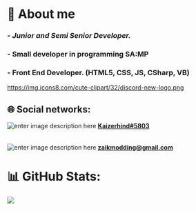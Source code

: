 
# 📑 About me
### - *Junior and Semi Senior Developer.*
### - Small developer in programming SA:MP
### - Front End Developer. (HTML5, CSS, JS, CSharp, VB)
https://img.icons8.com/cute-clipart/32/discord-new-logo.png
## 🌐 Social networks:
![enter image description here](https://img.icons8.com/ultraviolet/32/discord-logo.png) [**Kaizerhind#5803**](https://discord.com/)
######
![enter image description here](https://img.icons8.com/color/32/gmail--v2.png) **[zaikmodding@gmail.com](mailto:zaikmodding@gmail.com)**

# 📊 GitHub Stats:
![](https://github-readme-stats.vercel.app/api/top-langs/?username=KaizerHind&theme=dark&hide_border=false&include_all_commits=false&count_private=false&layout=compact)

